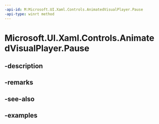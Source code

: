 ```yaml
---
-api-id: M:Microsoft.UI.Xaml.Controls.AnimatedVisualPlayer.Pause
-api-type: winrt method
---
```


<!-- Method syntax.
public void AnimatedVisualPlayer.Pause()
-->

# Microsoft.UI.Xaml.Controls.AnimatedVisualPlayer.Pause

## -description

## -remarks

## -see-also

## -examples

